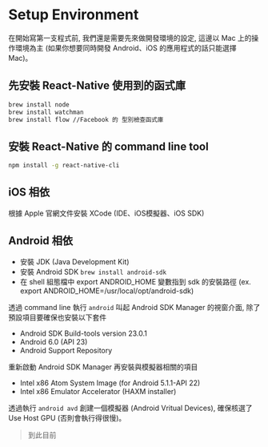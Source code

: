 # Setup Environment
在開始寫第一支程式前, 我們還是需要先來做開發環境的設定, 這邊以 Mac 上的操作環境為主 (如果你想要同時開發 Android、iOS 的應用程式的話只能選擇 Mac)。

## 先安裝 React-Native 使用到的函式庫
``` bash
brew install node
brew install watchman
brew install flow //Facebook 的 型別檢查函式庫
```

## 安裝 React-Native 的 command line tool
``` bash
npm install -g react-native-cli
```

## iOS 相依
根據 Apple 官網文件安裝 XCode (IDE、iOS模擬器、iOS SDK)

## Android 相依
* 安裝 JDK (Java Development Kit)
* 安裝 Android SDK `brew install android-sdk`
* 在 shell 組態檔中 export ANDROID_HOME 變數指到 sdk 的安裝路徑 (ex. export ANDROID_HOME=/usr/local/opt/android-sdk)

透過 command line 執行 `android` 叫起 Android SDK Manager 的視窗介面, 除了預設項目要確保也安裝以下套件
* Android SDK Build-tools version 23.0.1
* Android 6.0 (API 23)
* Android Support Repository

重新啟動 Android SDK Manager 再安裝與模擬器相關的項目
* Intel x86 Atom System Image (for Android 5.1.1-API 22)
* Intel x86 Emulator Accelerator (HAXM installer)

透過執行 `android avd` 創建一個模擬器 (Android Vritual Devices), 確保核選了 Use Host GPU (否則會執行得很慢)。

> 到此目前